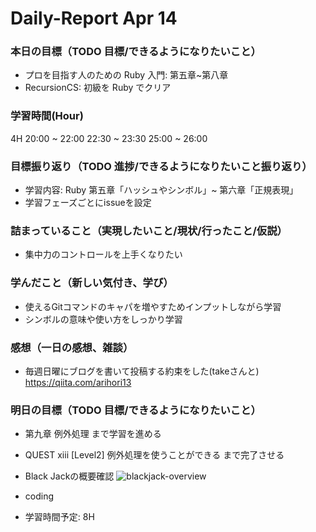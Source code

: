 # Daily-Report Apr 14

### 本日の目標（TODO 目標/できるようになりたいこと）
- プロを目指す人のための Ruby 入門: 第五章~第八章
- RecursionCS: 初級を Ruby でクリア

### 学習時間(Hour)
4H
20:00 ~ 22:00
22:30 ~ 23:30
25:00 ~ 26:00

### 目標振り返り（TODO 進捗/できるようになりたいこと振り返り）
- 学習内容:
    Ruby 第五章「ハッシュやシンボル」~ 第六章「正規表現」
- 学習フェーズごとにissueを設定

### 詰まっていること（実現したいこと/現状/行ったこと/仮説）
- 集中力のコントロールを上手くなりたい

### 学んだこと（新しい気付き、学び）
- 使えるGitコマンドのキャパを増やすためインプットしながら学習
- シンボルの意味や使い方をしっかり学習

### 感想（一日の感想、雑談）
- 毎週日曜にブログを書いて投稿する約束をした(takeさんと)
https://qiita.com/arihori13

### 明日の目標（TODO 目標/できるようになりたいこと）
- 第九章 例外処理 まで学習を進める
- QUEST xiii [Level2] 例外処理を使うことができる まで完了させる
- Black Jackの概要確認
![blackjack-overview](https://user-images.githubusercontent.com/83809409/232120770-cccac6ef-2352-4995-9e9a-5bfd86d25a5c.png)

- coding
- 学習時間予定: 8H
